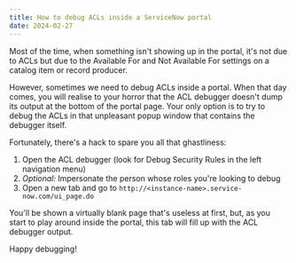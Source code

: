 ```yaml
---
title: How to debug ACLs inside a ServiceNow portal
date: 2024-02-27
---
```


Most of the time, when something isn't showing up in the portal, it's not due to ACLs but due to the Available For and Not Available For settings on a catalog item or record producer.

However, sometimes we need to debug ACLs inside a portal. When that day comes, you will realise to your horror that the ACL debugger doesn't dump its output at the bottom of the portal page. Your only option is to try to debug the ACLs in that unpleasant popup window that contains the debugger itself.

Fortunately, there's a hack to spare you all that ghastliness:

1. Open the ACL debugger (look for Debug Security Rules in the left navigation menu)
2. _Optional:_ Impersonate the person whose roles you're looking to debug
3. Open a new tab and go to `http://<instance-name>.service-now.com/ui_page.do`

You'll be shown a virtually blank page that's useless at first, but, as you start to play around inside the portal, this tab will fill up with the ACL debugger output.

Happy debugging!
